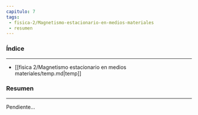 ```yaml
---
capitulo: 7
tags: 
 - fisica-2/Magnetismo-estacionario-en-medios-materiales
 - resumen
---
```

### Índice
---
 * [[fisica 2/Magnetismo estacionario en medios materiales/temp.md|temp]]

### Resumen
---
Pendiente...